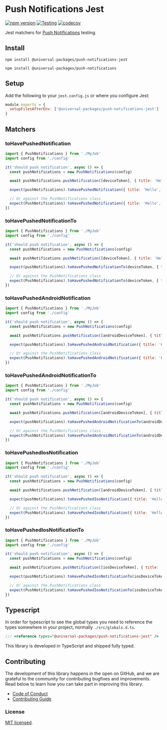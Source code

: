 # Push Notifications Jest

[![npm version](https://badge.fury.io/js/@universal-packages%2Fpush-notifications-jest.svg)](https://www.npmjs.com/package/@universal-packages/push-notifications-jest)
[![Testing](https://github.com/universal-packages/universal-push-notifications-jest/actions/workflows/testing.yml/badge.svg)](https://github.com/universal-packages/universal-push-notifications-jest/actions/workflows/testing.yml)
[![codecov](https://codecov.io/gh/universal-packages/universal-push-notifications-jest/branch/main/graph/badge.svg?token=CXPJSN8IGL)](https://codecov.io/gh/universal-packages/universal-push-notifications-jest)

Jest matchers for [Push Notifications](https://github.com/universal-packages/universal-push-notifications) testing.

## Install

```shell
npm install @universal-packages/push-notifications-jest

npm install @universal-packages/push-notifications
```

## Setup

Add the following to your `jest.config.js` or where you configure Jest:

```js
module.exports = {
  setupFilesAfterEnv: ['@universal-packages/push-notifications-jest']
}
```

## Matchers

### toHavePushedNotification

```js
import { PushNotifications } from './MyJob'
import config from './config'

it('should push notification', async () => {
  const pushNotifications = new PushNotifications(config)

  await pushNotifications.pushNotification([deviceToken], { title: 'Hello', body: 'World', data: { id: 1 } })

  expect(pushNotifications).toHavePushedNotification({ title: 'Hello', body: 'World', data: { id: 1 } })

  // Or against the PushNotifications class
  expect(PushNotifications).toHavePushedNotification({ title: 'Hello', body: 'World', data: { id: 1 } })
})
```

### toHavePushedNotificationTo

```js
import { PushNotifications } from './MyJob'
import config from './config'

it('should push notification', async () => {
  const pushNotifications = new PushNotifications(config)

  await pushNotifications.pushNotification([deviceToken], { title: 'Hello', body: 'World', data: { id: 1 } })

  expect(pushNotifications).toHavePushedNotificationTo(deviceToken, { title: 'Hello', body: 'World', data: { id: 1 } })

  // Or against the PushNotifications class
  expect(PushNotifications).toHavePushedNotificationTo(deviceToken, { title: 'Hello', body: 'World', data: { id: 1 } })
})
```

### toHavePushedAndroidNotification

```js
import { PushNotifications } from './MyJob'
import config from './config'

it('should push notification', async () => {
  const pushNotifications = new PushNotifications(config)

  await pushNotifications.pushNotification([androidDeviceToken], { title: 'Hello', body: 'World', data: { id: 1 } })

  expect(pushNotifications).toHavePushedAndroidNotification({ title: 'Hello', body: 'World', data: { id: 1 } })

  // Or against the PushNotifications class
  expect(PushNotifications).toHavePushedAndroidNotification({ title: 'Hello', body: 'World', data: { id: 1 } })
})
```

### toHavePushedAndroidNotificationTo

```js
import { PushNotifications } from './MyJob'
import config from './config'

it('should push notification', async () => {
  const pushNotifications = new PushNotifications(config)

  await pushNotifications.pushNotification([androidDeviceToken], { title: 'Hello', body: 'World', data: { id: 1 } })

  expect(pushNotifications).toHavePushedAndroidNotificationTo(androidDeviceToken, { title: 'Hello', body: 'World', data: { id: 1 } })

  // Or against the PushNotifications class
  expect(PushNotifications).toHavePushedAndroidNotificationTo(androidDeviceToken, { title: 'Hello', body: 'World', data: { id: 1 } })
})
```

### toHavePushedIosNotification

```js
import { PushNotifications } from './MyJob'
import config from './config'

it('should push notification', async () => {
  const pushNotifications = new PushNotifications(config)

  await pushNotifications.pushNotification([androidDeviceToken], { title: 'Hello', body: 'World', data: { id: 1 } })

  expect(pushNotifications).toHavePushedIosNotification({ title: 'Hello', body: 'World', data: { id: 1 } })

  // Or against the PushNotifications class
  expect(PushNotifications).toHavePushedIosNotification({ title: 'Hello', body: 'World', data: { id: 1 } })
})
```

### toHavePushedIosNotificationTo

```js
import { PushNotifications } from './MyJob'
import config from './config'

it('should push notification', async () => {
  const pushNotifications = new PushNotifications(config)

  await pushNotifications.pushNotification([iosDeviceToken], { title: 'Hello', body: 'World', data: { id: 1 } })

  expect(pushNotifications).toHavePushedIosNotificationTo(iosDeviceToken, { title: 'Hello', body: 'World', data: { id: 1 } })

  // Or against the PushNotifications class
  expect(PushNotifications).toHavePushedIosNotificationTo(iosDeviceToken, { title: 'Hello', body: 'World', data: { id: 1 } })
})
```

## Typescript

In order for typescript to see the global types you need to reference the types somewhere in your project, normally `./src/globals.d.ts`.

```ts
/// <reference types="@universal-packages/push-notifications-jest" />
```

This library is developed in TypeScript and shipped fully typed.

## Contributing

The development of this library happens in the open on GitHub, and we are grateful to the community for contributing bugfixes and improvements. Read below to learn how you can take part in improving this library.

- [Code of Conduct](./CODE_OF_CONDUCT.md)
- [Contributing Guide](./CONTRIBUTING.md)

### License

[MIT licensed](./LICENSE).
